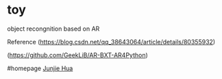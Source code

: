 # toy
object recongnition based on AR

Reference
(https://blog.csdn.net/qq_38643064/article/details/80355932)

(https://github.com/GeekLiB/AR-BXT-AR4Python)





#homepage
[Junjie Hua](https://edmond123456.github.io/)